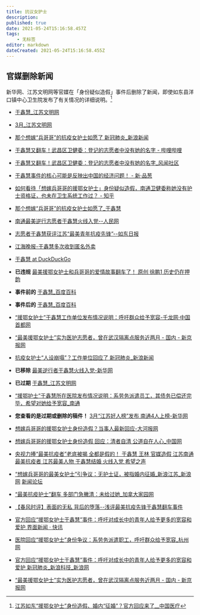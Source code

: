 ```yaml
---
title: 抗议女护士
description: 
published: true
date: 2021-05-24T15:16:58.457Z
tags:
    - 无标签
editor: markdown
dateCreated: 2021-05-24T15:16:58.455Z
---
```


## 官媒删除新闻

新华网、江苏文明网等官媒在「身份疑似造假」事件后删除了新闻，即使如东县洋口镇中心卫生院发布了有关情况的详细说明。[^the_truth]

[^the_truth]: [江苏如东“援鄂女护士”身份造假、婚内“征婚”？官方回应来了__中国医疗](https://web.archive.org/web/20201018133512/http://med.china.com.cn/content/pid/209633/tid/1023)

+ [于鑫慧_江苏文明网](https://web.archive.org/web/20201018062612/https://wm.jschina.com.cn/haorenbang/jh/2020/2020z/202004/t20200403_6588495.shtml)
+ [3月_江苏文明网](https://web.archive.org/web/20201018062527/https://wm.jschina.com.cn/haorenbang/jh/2020/2020z/index_7938.shtml)

+ [那个想嫁“兵哥哥”的抗疫女护士如愿了 新冠肺炎_新浪新闻](https://web.archive.org/web/20201017121903/https://k.sina.com.cn/article_5044281310_v12ca99fde01901efow.html)
+ [于鑫慧又翻车！武昌区卫健委：登记的志愿者中没有她的名字 - 哔哩哔哩](https://archive.is/VLpYA "https://www.bilibili.com/read/cv7978627/")
+ [于鑫慧又翻车！武昌区卫健委：登记的志愿者中没有她的名字_风闻社区](https://archive.is/yHhR9 "https://user.guancha.cn/main/content?id=395383")
+ [于鑫慧事件的核心可能是反映出中国的经济问题！ - 新·品葱](https://web.archive.org/web/20201017121724/https://www.pincong.rocks/article/25182)
+ [如何看待「想嫁兵哥哥的援鄂女护士」身份疑似造假，南通卫健委称她没有护士资格证，也未在卫生系统工作过？ - 知乎](https://web.archive.org/web/20201017123152/https://www.zhihu.com/question/425632483)
+ [那个想嫁“兵哥哥”的抗疫女护士如愿了_于鑫慧](https://archive.is/hWgOp "http://www.sohu.com/a/423752809_260616")
+ [南通最美逆行志愿者于鑫慧火线入党--人民网](https://web.archive.org/web/20201017124727/http://js.people.com.cn/n2/2020/0325/c360303-33903061.html)
+ [志愿者于鑫慧获评江苏“最美青年抗疫先锋”--如东日报](https://web.archive.org/web/20201017125925/http://49e1de89e0f55079.epaper.routeryun.com/Article/index/aid/3417851.html)
+ [江海晚报-于鑫慧多次收到匿名外卖](https://web.archive.org/web/20201017130011/http://www.zgnt.net/jhwbszb/pc/c/202004/20/content_14707.html)
+ [于鑫慧 at DuckDuckGo](https://archive.is/rCWY0 "https://duckduckgo.com/?q=于鑫慧")
+ **已违规** [最美援鄂女护士和兵哥哥的爱情故事翻车了！ 原创 徐鹏1 历史仍在押韵](https://web.archive.org/web/20201013141627/https://mp.weixin.qq.com/s/eorDDwf8sb1RtD-y9vX-Cg)
+ **事件前的** [于鑫慧_百度百科](https://archive.is/skStP "https://baike.baidu.com/item/于鑫慧/49765912")
+ **事件后的** [于鑫慧_百度百科](https://archive.is/M5L2H "https://baike.baidu.com/item/于鑫慧/49765912")
+ [“援鄂女护士”于鑫慧工作单位发布情况说明：呼吁群众给予宽容-千龙网·中国首都网](https://web.archive.org/web/20201018062027/http://china.qianlong.com/2020/1018/4868504.shtml)
+ [“最美援鄂女护士”实为医护志愿者，曾在武汉隔离点服务近两月 - 国内 - 新京报网](https://web.archive.org/web/20201018062025/http://www.bjnews.com.cn/news/2020/10/16/778138.html)
+ [抗疫女护士“人设崩塌”？工作单位回应了 新冠肺炎_新浪新闻](https://web.archive.org/web/20201018062050/https://news.sina.com.cn/s/2020-10-18/doc-iiznezxr6596294.shtml)
+ **已移除** [最美逆行者于鑫慧火线入党-新华网](https://archive.is/wCtPy "http://www.js.xinhuanet.com/2020-03/25/c_1125765201.htm")
+ **已过期** [于鑫慧_江苏文明网](https://archive.is/mGKdU "https://wm.jschina.com.cn/zt2020/zuji/volunteers/202003/t20200307_6546927.shtml")
+ [“援鄂护士”于鑫慧所在医院发布情况说明：系劳务派遣员工，其债务已偿还完毕，希望对她给予宽容_南通](https://archive.is/ecYkJ "https://www.sohu.com/a/425454209_115362")
+ **您查看的是过期或删除的稿件！** [3月“江苏好人榜”发布 南通4人上榜-新华网](https://archive.is/4QsTy "http://www.js.xinhuanet.com/2020-04/08/c_1125827083.htm")
+ [想嫁兵哥哥的援鄂女护士身份造假？当事人最新回应-大河报网](https://web.archive.org/web/20201018133405/https://www.dahebao.cn/dahe/appweb/1586540?cid=1586540)
+ [想嫁兵哥哥的援鄂女护士身份造假 回应：清者自清 公道自在人心_中国网](https://web.archive.org/web/20201018133211/http://henan.china.com.cn/news/2020-10/15/content_41325294.htm)
+ [央视力捧“最美抗疫者”老底被揭 全都是假的！ 于鑫慧 王林 官媒造假 江苏南通 最美抗疫者 江苏最美人物 于鑫慧结婚 火线入党 希望之声](https://web.archive.org/web/20201018133542/https://www.soundofhope.org/post/431971)
+ [“想嫁兵哥哥的最美女护士”引争议：无护士证，被指婚内征婚_新浪江苏_新浪网](https://web.archive.org/web/20201018133610/https://jiangsu.sina.com.cn/news/general/2020-10-17/detail-iiznctkc6015315.shtml) [新闻论坛](https://archive.is/kVCFL "https://comment5.news.sina.com.cn/comment/skin/default.html?channel=js&newsid=comos-iznctkc6015315")
+ [“最美抗疫护士”翻车 多部门急撇清：未给过她_加拿大家园网](https://web.archive.org/web/20201018133636/https://www.iask.ca/news/world/2020/10/580372.html)
+ [【春风时评】表面的无私 背后的堕落--浅评最美抗疫先锋于鑫慧翻车事件](https://web.archive.org/web/20201018134131/https://blog.cz001.com.cn/index.php?c=Blog&m=detail&id=90536&s=top)
+ [官方回应“援鄂女护士于鑫慧”事件：呼吁对成长中的青年人给予更多的宽容和爱护 界面新闻 · 快讯](https://web.archive.org/web/20201018140207/https://www.jiemian.com/article/5129517.html)
+ [医院回应“援鄂女护士”身份争议：系劳务派遣职工，呼吁群众给予宽容_杭州网](https://web.archive.org/web/20201018140342/https://news.hangzhou.com.cn/shxw/content/2020-10/18/content_7833877.htm)
+ [官方回应“援鄂女护士于鑫慧”事件：呼吁对成长中的青年人给予更多的宽容和爱护 新冠肺炎_新浪科技_新浪网](https://web.archive.org/web/20201018140115/https://finance.sina.com.cn/tech/2020-10-18/doc-iiznctkc6175089.shtml)
+ [“最美援鄂女护士”实为医护志愿者，曾在武汉隔离点服务近两月 - 国内 - 新京报网](https://web.archive.org/web/20201018062025/http://www.bjnews.com.cn/news/2020/10/16/778138.html)
